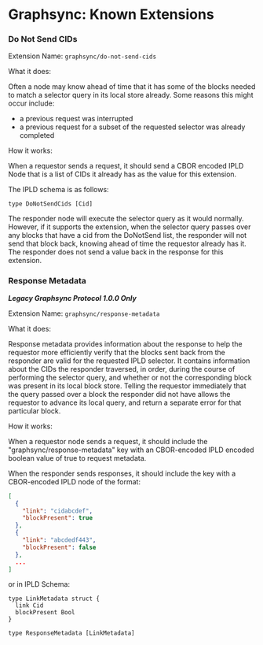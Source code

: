 # Graphsync: Known Extensions

### Do Not Send CIDs

Extension Name: `graphsync/do-not-send-cids`

What it does:

Often a node may know ahead of time that it has some of the blocks needed to match a selector query in its local store already. Some reasons this might occur include:

- a previous request was interrupted
- a previous request for a subset of the requested selector was already completed

How it works:

When a requestor sends a request, it should send a CBOR encoded IPLD Node that is a list of CIDs it already has as the value for this extension.

The IPLD schema is as follows:

```ipldsch
type DoNotSendCids [Cid]
```

The responder node will execute the selector query as it would normally. However, if it supports the extension, when the selector query passes over any blocks that have a cid from the DoNotSend list, the responder will not send that block back, knowing ahead of time the requestor already has it. The responder does not send a value back in the response for this extension.

### Response Metadata

***Legacy Graphsync Protocol 1.0.0 Only***

Extension Name: `graphsync/response-metadata`

What it does:

Response metadata provides information about the response to help the requestor more efficiently verify that the blocks sent back from the responder are valid for the requested IPLD selector. It contains information about the CIDs the responder traversed, in order, during the course of performing the selector query, and whether or not the corresponding block was present in its local block store. Telling the requestor immediately that the query passed over a block the responder did not have allows the requestor to advance its local query, and return a separate error for that particular block.

How it works:

When a requestor node sends a request, it should include the "graphsync/response-metadata" key with an CBOR-encoded IPLD encoded boolean value of true to request metadata.

When the responder sends responses, it should include the key with a CBOR-encoded IPLD node of the format:

```json
[
  {
    "link": "cidabcdef",
    "blockPresent": true
  },
  {
    "link": "abcdedf443",
    "blockPresent": false
  },
  ...
]
```

or in IPLD Schema:

```ipldsch
type LinkMetadata struct {
  link Cid
  blockPresent Bool
}

type ResponseMetadata [LinkMetadata]
```
